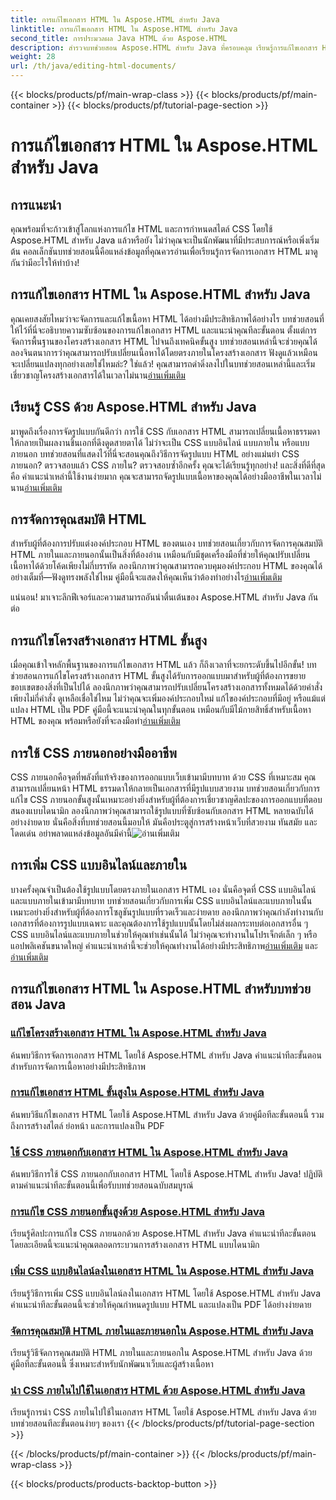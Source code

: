 ```yaml
---
title: การแก้ไขเอกสาร HTML ใน Aspose.HTML สำหรับ Java
linktitle: การแก้ไขเอกสาร HTML ใน Aspose.HTML สำหรับ Java
second_title: การประมวลผล Java HTML ด้วย Aspose.HTML
description: สำรวจบทช่วยสอน Aspose.HTML สำหรับ Java ที่ครอบคลุม เรียนรู้การแก้ไขเอกสาร HTML การนำ CSS ไปใช้ และการจัดการเนื้อหาด้วยคำแนะนำทีละขั้นตอน
weight: 28
url: /th/java/editing-html-documents/
---
```


{{< blocks/products/pf/main-wrap-class >}}
{{< blocks/products/pf/main-container >}}
{{< blocks/products/pf/tutorial-page-section >}}

# การแก้ไขเอกสาร HTML ใน Aspose.HTML สำหรับ Java

## การแนะนำ

คุณพร้อมที่จะก้าวเข้าสู่โลกแห่งการแก้ไข HTML และการกำหนดสไตล์ CSS โดยใช้ Aspose.HTML สำหรับ Java แล้วหรือยัง ไม่ว่าคุณจะเป็นนักพัฒนาที่มีประสบการณ์หรือเพิ่งเริ่มต้น คอลเล็กชันบทช่วยสอนนี้คือแหล่งข้อมูลที่คุณควรอ่านเพื่อเรียนรู้การจัดการเอกสาร HTML มาดูกันว่ามีอะไรให้ทำบ้าง!

## การแก้ไขเอกสาร HTML ใน Aspose.HTML สำหรับ Java

คุณเคยสงสัยไหมว่าจะจัดการและแก้ไขเนื้อหา HTML ได้อย่างมีประสิทธิภาพได้อย่างไร บทช่วยสอนที่ให้ไว้ที่นี่จะอธิบายความซับซ้อนของการแก้ไขเอกสาร HTML และแนะนำคุณทีละขั้นตอน ตั้งแต่การจัดการพื้นฐานของโครงสร้างเอกสาร HTML ไปจนถึงเทคนิคขั้นสูง บทช่วยสอนเหล่านี้จะช่วยคุณได้ ลองจินตนาการว่าคุณสามารถปรับเปลี่ยนเนื้อหาได้โดยตรงภายในโครงสร้างเอกสาร ฟังดูแล้วเหมือนจะเปลี่ยนแปลงทุกอย่างเลยใช่ไหมล่ะ? ใช่แล้ว! คุณสามารถดำดิ่งลงไปในบทช่วยสอนเหล่านี้และเริ่มเชี่ยวชาญโครงสร้างเอกสารได้ในเวลาไม่นาน[อ่านเพิ่มเติม](./edit-html-document-tree/)

## เรียนรู้ CSS ด้วย Aspose.HTML สำหรับ Java

 มาพูดถึงเรื่องการจัดรูปแบบกันดีกว่า การใช้ CSS กับเอกสาร HTML สามารถเปลี่ยนเนื้อหาธรรมดาให้กลายเป็นผลงานชิ้นเอกที่ดึงดูดสายตาได้ ไม่ว่าจะเป็น CSS แบบอินไลน์ แบบภายใน หรือแบบภายนอก บทช่วยสอนที่แสดงไว้ที่นี่จะสอนคุณถึงวิธีการจัดรูปแบบ HTML อย่างแม่นยำ CSS ภายนอก? ตรวจสอบแล้ว CSS ภายใน? ตรวจสอบซ้ำอีกครั้ง คุณจะได้เรียนรู้ทุกอย่าง! และสิ่งที่ดีที่สุดคือ คำแนะนำเหล่านี้ใช้งานง่ายมาก คุณจะสามารถจัดรูปแบบเนื้อหาของคุณได้อย่างมืออาชีพในเวลาไม่นาน[อ่านเพิ่มเติม](./apply-external-css-html-documents/)

## การจัดการคุณสมบัติ HTML

สำหรับผู้ที่ต้องการปรับแต่งองค์ประกอบ HTML ของตนเอง บทช่วยสอนเกี่ยวกับการจัดการคุณสมบัติ HTML ภายในและภายนอกนั้นเป็นสิ่งที่ต้องอ่าน เหมือนกับมีชุดเครื่องมือที่ช่วยให้คุณปรับเปลี่ยนเนื้อหาได้ด้วยโค้ดเพียงไม่กี่บรรทัด ลองนึกภาพว่าคุณสามารถควบคุมองค์ประกอบ HTML ของคุณได้อย่างเต็มที่—ฟังดูทรงพลังใช่ไหม คู่มือนี้จะแสดงให้คุณเห็นว่าต้องทำอย่างไร[อ่านเพิ่มเติม](./manage-inner-outer-html-properties/)

แน่นอน! มาเจาะลึกฟีเจอร์และความสามารถอันน่าตื่นเต้นของ Aspose.HTML สำหรับ Java กันต่อ

## การแก้ไขโครงสร้างเอกสาร HTML ขั้นสูง

เมื่อคุณเข้าใจหลักพื้นฐานของการแก้ไขเอกสาร HTML แล้ว ก็ถึงเวลาที่จะยกระดับขึ้นไปอีกขั้น! บทช่วยสอนการแก้ไขโครงสร้างเอกสาร HTML ขั้นสูงได้รับการออกแบบมาสำหรับผู้ที่ต้องการขยายขอบเขตของสิ่งที่เป็นไปได้ ลองนึกภาพว่าคุณสามารถปรับเปลี่ยนโครงสร้างเอกสารทั้งหมดได้ด้วยคำสั่งเพียงไม่กี่คำสั่ง ดูเหลือเชื่อใช่ไหม ไม่ว่าคุณจะเพิ่มองค์ประกอบใหม่ แก้ไของค์ประกอบที่มีอยู่ หรือแม้แต่แปลง HTML เป็น PDF คู่มือนี้จะแนะนำคุณในทุกขั้นตอน เหมือนกับมีไม้กายสิทธิ์สำหรับเนื้อหา HTML ของคุณ พร้อมหรือยังที่จะลงมือทำ[อ่านเพิ่มเติม](./advanced-html-document-tree-editing/)

## การใช้ CSS ภายนอกอย่างมืออาชีพ

CSS ภายนอกคือจุดที่พลังที่แท้จริงของการออกแบบเว็บเข้ามามีบทบาท ด้วย CSS ที่เหมาะสม คุณสามารถเปลี่ยนหน้า HTML ธรรมดาให้กลายเป็นเอกสารที่มีรูปแบบสวยงาม บทช่วยสอนเกี่ยวกับการแก้ไข CSS ภายนอกขั้นสูงนั้นเหมาะอย่างยิ่งสำหรับผู้ที่ต้องการเชี่ยวชาญศิลปะของการออกแบบที่ตอบสนองแบบไดนามิก ลองนึกภาพว่าคุณสามารถใช้รูปแบบที่ซับซ้อนกับเอกสาร HTML หลายฉบับได้อย่างง่ายดาย นั่นคือสิ่งที่บทช่วยสอนนี้มอบให้ มันคือประตูสู่การสร้างหน้าเว็บที่สวยงาม ทันสมัย และโดดเด่น อย่าพลาดแหล่งข้อมูลอันมีค่านี้![อ่านเพิ่มเติม](./advanced-external-css-editing/)

## การเพิ่ม CSS แบบอินไลน์และภายใน

บางครั้งคุณจำเป็นต้องใช้รูปแบบโดยตรงภายในเอกสาร HTML เอง นั่นคือจุดที่ CSS แบบอินไลน์และแบบภายในเข้ามามีบทบาท บทช่วยสอนเกี่ยวกับการเพิ่ม CSS แบบอินไลน์และแบบภายในนั้นเหมาะอย่างยิ่งสำหรับผู้ที่ต้องการโซลูชันรูปแบบที่รวดเร็วและง่ายดาย ลองนึกภาพว่าคุณกำลังทำงานกับเอกสารที่ต้องการรูปแบบเฉพาะ และคุณต้องการใช้รูปแบบนั้นโดยไม่ส่งผลกระทบต่อเอกสารอื่น ๆ CSS แบบอินไลน์และแบบภายในช่วยให้คุณทำเช่นนั้นได้ ไม่ว่าคุณจะทำงานในโปรเจ็กต์เล็ก ๆ หรือแอปพลิเคชันขนาดใหญ่ คำแนะนำเหล่านี้จะช่วยให้คุณทำงานได้อย่างมีประสิทธิภาพ[อ่านเพิ่มเติม](./add-inline-css-html-documents/) และ[อ่านเพิ่มเติม](./implement-internal-css-html-documents/)

## การแก้ไขเอกสาร HTML ใน Aspose.HTML สำหรับบทช่วยสอน Java
### [แก้ไขโครงสร้างเอกสาร HTML ใน Aspose.HTML สำหรับ Java](./edit-html-document-tree/)
ค้นพบวิธีการจัดการเอกสาร HTML โดยใช้ Aspose.HTML สำหรับ Java คำแนะนำทีละขั้นตอนสำหรับการจัดการเนื้อหาอย่างมีประสิทธิภาพ
### [การแก้ไขเอกสาร HTML ขั้นสูงใน Aspose.HTML สำหรับ Java](./advanced-html-document-tree-editing/)
ค้นพบวิธีแก้ไขเอกสาร HTML โดยใช้ Aspose.HTML สำหรับ Java ด้วยคู่มือทีละขั้นตอนนี้ รวมถึงการสร้างสไตล์ ย่อหน้า และการแปลงเป็น PDF
### [ใช้ CSS ภายนอกกับเอกสาร HTML ใน Aspose.HTML สำหรับ Java](./apply-external-css-html-documents/)
ค้นพบวิธีการใช้ CSS ภายนอกกับเอกสาร HTML โดยใช้ Aspose.HTML สำหรับ Java! ปฏิบัติตามคำแนะนำทีละขั้นตอนนี้เพื่อรับบทช่วยสอนฉบับสมบูรณ์
### [การแก้ไข CSS ภายนอกขั้นสูงด้วย Aspose.HTML สำหรับ Java](./advanced-external-css-editing/)
เรียนรู้ศิลปะการแก้ไข CSS ภายนอกด้วย Aspose.HTML สำหรับ Java คำแนะนำทีละขั้นตอนโดยละเอียดนี้จะแนะนำคุณตลอดกระบวนการสร้างเอกสาร HTML แบบไดนามิก
### [เพิ่ม CSS แบบอินไลน์ลงในเอกสาร HTML ใน Aspose.HTML สำหรับ Java](./add-inline-css-html-documents/)
เรียนรู้วิธีการเพิ่ม CSS แบบอินไลน์ลงในเอกสาร HTML โดยใช้ Aspose.HTML สำหรับ Java คำแนะนำทีละขั้นตอนนี้จะช่วยให้คุณกำหนดรูปแบบ HTML และแปลงเป็น PDF ได้อย่างง่ายดาย
### [จัดการคุณสมบัติ HTML ภายในและภายนอกใน Aspose.HTML สำหรับ Java](./manage-inner-outer-html-properties/)
เรียนรู้วิธีจัดการคุณสมบัติ HTML ภายในและภายนอกใน Aspose.HTML สำหรับ Java ด้วยคู่มือทีละขั้นตอนนี้ ซึ่งเหมาะสำหรับนักพัฒนาเว็บและผู้สร้างเนื้อหา
### [นำ CSS ภายในไปใช้ในเอกสาร HTML ด้วย Aspose.HTML สำหรับ Java](./implement-internal-css-html-documents/)
เรียนรู้การนำ CSS ภายในไปใช้ในเอกสาร HTML โดยใช้ Aspose.HTML สำหรับ Java ด้วยบทช่วยสอนทีละขั้นตอนง่ายๆ ของเรา
{{< /blocks/products/pf/tutorial-page-section >}}

{{< /blocks/products/pf/main-container >}}
{{< /blocks/products/pf/main-wrap-class >}}

{{< blocks/products/products-backtop-button >}}
